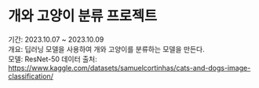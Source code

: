 # 개와 고양이 분류 프로젝트
기간: 2023.10.07 ~ 2023.10.09  
개요: 딥러닝 모델을 사용하여 개와 고양이를 분류하는 모델을 만든다.  
모델: ResNet-50 
데이터 출처: https://www.kaggle.com/datasets/samuelcortinhas/cats-and-dogs-image-classification/
